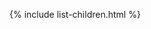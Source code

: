 [//]: # (title: Other)
[//]: # (caption: Other)
[//]: # (category: samples)
[//]: # (permalink: /samples/other.html)
[//]: # (children: /samples/other/)

{% include list-children.html %}